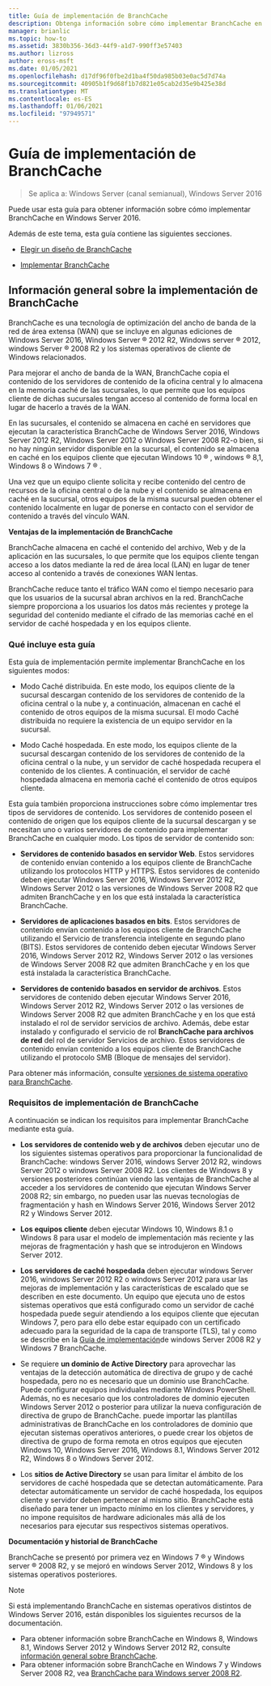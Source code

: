 ```yaml
---
title: Guía de implementación de BranchCache
description: Obtenga información sobre cómo implementar BranchCache en Windows Server 2016.
manager: brianlic
ms.topic: how-to
ms.assetid: 3830b356-36d3-44f9-a1d7-990ff3e57403
ms.author: lizross
author: eross-msft
ms.date: 01/05/2021
ms.openlocfilehash: d17df96f0fbe2d1ba4f50da985b03e0ac5d7d74a
ms.sourcegitcommit: 40905b1f9d68f1b7d821e05cab2d35e9b425e38d
ms.translationtype: MT
ms.contentlocale: es-ES
ms.lasthandoff: 01/06/2021
ms.locfileid: "97949571"
---
```

# <a name="branchcache-deployment-guide"></a>Guía de implementación de BranchCache

>Se aplica a: Windows Server (canal semianual), Windows Server 2016

Puede usar esta guía para obtener información sobre cómo implementar BranchCache en Windows Server 2016.

Además de este tema, esta guía contiene las siguientes secciones.

-   [Elegir un diseño de BranchCache](../../branchcache/plan/Choosing-a-BranchCache-Design.md)

-   [Implementar BranchCache](../../branchcache/deploy/Deploy-BranchCache.md)

## <a name="branchcache-deployment-overview"></a>Información general sobre la implementación de BranchCache

BranchCache es una tecnología de optimización del ancho de banda de la red de área extensa (WAN) que se incluye en algunas ediciones de Windows Server 2016, Windows Server &reg; 2012 R2, Windows server &reg; 2012, windows Server &reg; 2008 R2 y los sistemas operativos de cliente de Windows relacionados.

Para mejorar el ancho de banda de la WAN, BranchCache copia el contenido de los servidores de contenido de la oficina central y lo almacena en la memoria caché de las sucursales, lo que permite que los equipos cliente de dichas sucursales tengan acceso al contenido de forma local en lugar de hacerlo a través de la WAN.

En las sucursales, el contenido se almacena en caché en servidores que ejecutan la característica BranchCache de Windows Server 2016, Windows Server 2012 R2, Windows Server 2012 o Windows Server 2008 R2-o bien, si no hay ningún servidor disponible en la sucursal, el contenido se almacena en caché en los equipos cliente que ejecutan Windows 10 &reg; , windows &reg; 8,1, Windows 8 o Windows 7 &reg; .

Una vez que un equipo cliente solicita y recibe contenido del centro de recursos de la oficina central o de la nube y el contenido se almacena en caché en la sucursal, otros equipos de la misma sucursal pueden obtener el contenido localmente en lugar de ponerse en contacto con el servidor de contenido a través del vínculo WAN.

**Ventajas de la implementación de BranchCache**

BranchCache almacena en caché el contenido del archivo, Web y de la aplicación en las sucursales, lo que permite que los equipos cliente tengan acceso a los datos mediante la red de área local (LAN) en lugar de tener acceso al contenido a través de conexiones WAN lentas.

BranchCache reduce tanto el tráfico WAN como el tiempo necesario para que los usuarios de la sucursal abran archivos en la red.  BranchCache siempre proporciona a los usuarios los datos más recientes y protege la seguridad del contenido mediante el cifrado de las memorias caché en el servidor de caché hospedada y en los equipos cliente.

### <a name="what-this-guide-provides"></a>Qué incluye esta guía
Esta guía de implementación permite implementar BranchCache en los siguientes modos:

-   Modo Caché distribuida. En este modo, los equipos cliente de la sucursal descargan contenido de los servidores de contenido de la oficina central o la nube y, a continuación, almacenan en caché el contenido de otros equipos de la misma sucursal. El modo Caché distribuida no requiere la existencia de un equipo servidor en la sucursal.

-   Modo Caché hospedada. En este modo, los equipos cliente de la sucursal descargan contenido de los servidores de contenido de la oficina central o la nube, y un servidor de caché hospedada recupera el contenido de los clientes. A continuación, el servidor de caché hospedada almacena en memoria caché el contenido de otros equipos cliente.

Esta guía también proporciona instrucciones sobre cómo implementar tres tipos de servidores de contenido. Los servidores de contenido poseen el contenido de origen que los equipos cliente de la sucursal descargan y se necesitan uno o varios servidores de contenido para implementar BranchCache en cualquier modo. Los tipos de servidor de contenido son:

-   **Servidores de contenido basados en servidor Web**. Estos servidores de contenido envían contenido a los equipos cliente de BranchCache utilizando los protocolos HTTP y HTTPS. Estos servidores de contenido deben ejecutar Windows Server 2016, Windows Server 2012 R2, Windows Server 2012 o las versiones de Windows Server 2008 R2 que admiten BranchCache y en los que está instalada la característica BranchCache.

-   **Servidores de aplicaciones basados en bits**. Estos servidores de contenido envían contenido a los equipos cliente de BranchCache utilizando el Servicio de transferencia inteligente en segundo plano (BITS). Estos servidores de contenido deben ejecutar Windows Server 2016, Windows Server 2012 R2, Windows Server 2012 o las versiones de Windows Server 2008 R2 que admiten BranchCache y en los que está instalada la característica BranchCache.

-   **Servidores de contenido basados en servidor de archivos**. Estos servidores de contenido deben ejecutar Windows Server 2016, Windows Server 2012 R2, Windows Server 2012 o las versiones de Windows Server 2008 R2 que admiten BranchCache y en los que está instalado el rol de servidor servicios de archivo. Además, debe estar instalado y configurado el servicio de rol **BranchCache para archivos de red** del rol de servidor Servicios de archivo. Estos servidores de contenido envían contenido a los equipos cliente de BranchCache utilizando el protocolo SMB (Bloque de mensajes del servidor).

Para obtener más información, consulte [versiones de sistema operativo para BranchCache](../branchcache.md#bkmk_os).

### <a name="branchcache-deployment-requirements"></a>Requisitos de implementación de BranchCache

A continuación se indican los requisitos para implementar BranchCache mediante esta guía.

-   **Los servidores de contenido web y de archivos** deben ejecutar uno de los siguientes sistemas operativos para proporcionar la funcionalidad de BranchCache: windows Server 2016, windows Server 2012 R2, windows Server 2012 o windows Server 2008 R2. Los clientes de Windows 8 y versiones posteriores continúan viendo las ventajas de BranchCache al acceder a los servidores de contenido que ejecutan Windows Server 2008 R2; sin embargo, no pueden usar las nuevas tecnologías de fragmentación y hash en Windows Server 2016, Windows Server 2012 R2 y Windows Server 2012.

-   **Los equipos cliente** deben ejecutar Windows 10, Windows 8.1 o Windows 8 para usar el modelo de implementación más reciente y las mejoras de fragmentación y hash que se introdujeron en Windows Server 2012.

-   **Los servidores de caché hospedada** deben ejecutar windows Server 2016, windows Server 2012 R2 o windows Server 2012 para usar las mejoras de implementación y las características de escalado que se describen en este documento.  Un equipo que ejecuta uno de estos sistemas operativos que está configurado como un servidor de caché hospedada puede seguir atendiendo a los equipos cliente que ejecutan Windows 7, pero para ello debe estar equipado con un certificado adecuado para la seguridad de la capa de transporte (TLS), tal y como se describe en la [Guía de implementación](/previous-versions/windows/it-pro/windows-server-2008-R2-and-2008/ee649232(v=ws.10))de windows Server 2008 R2 y Windows 7 BranchCache.

-   Se requiere **un dominio de Active Directory** para aprovechar las ventajas de la detección automática de directiva de grupo y de caché hospedada, pero no es necesario que un dominio use BranchCache.  Puede configurar equipos individuales mediante Windows PowerShell. Además, no es necesario que los controladores de dominio ejecuten Windows Server 2012 o posterior para utilizar la nueva configuración de directiva de grupo de BranchCache. puede importar las plantillas administrativas de BranchCache en los controladores de dominio que ejecutan sistemas operativos anteriores, o puede crear los objetos de directiva de grupo de forma remota en otros equipos que ejecuten Windows 10, Windows Server 2016, Windows 8.1, Windows Server 2012 R2, Windows 8 o Windows Server 2012.

-   Los **sitios de Active Directory** se usan para limitar el ámbito de los servidores de caché hospedada que se detectan automáticamente.  Para detectar automáticamente un servidor de caché hospedada, los equipos cliente y servidor deben pertenecer al mismo sitio. BranchCache está diseñado para tener un impacto mínimo en los clientes y servidores, y no impone requisitos de hardware adicionales más allá de los necesarios para ejecutar sus respectivos sistemas operativos.

**Documentación y historial de BranchCache**

BranchCache se presentó por primera vez en Windows 7 &reg; y Windows server &reg; 2008 R2, y se mejoró en windows Server 2012, Windows 8 y los sistemas operativos posteriores.

> [!NOTE]
> Si está implementando BranchCache en sistemas operativos distintos de Windows Server 2016, están disponibles los siguientes recursos de la documentación.
>
> - Para obtener información sobre BranchCache en Windows 8, Windows 8.1, Windows Server 2012 y Windows Server 2012 R2, consulte [información general sobre BranchCache](/previous-versions/windows/it-pro/windows-server-2012-R2-and-2012/hh831696(v=ws.11)).
> - Para obtener información sobre BranchCache en Windows 7 y Windows Server 2008 R2, vea  [BranchCache para Windows server 2008 R2](/previous-versions/windows/it-pro/windows-server-2008-R2-and-2008/dd996634(v=ws.10)).